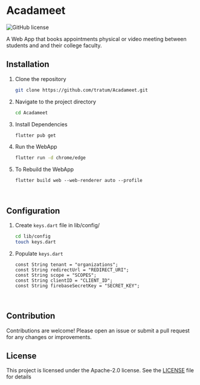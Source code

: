 # Acadameet
![GitHub license](https://img.shields.io/badge/license-Apache_2.0-blue.svg)
<br>

A Web App that books appointments physical or video meeting between students and and their college faculty.

## Installation
1. Clone the repository
   ```bash
   git clone https://github.com/tratum/Acadameet.git
   ```
2. Navigate to the project directory
   ```bash
   cd Acadameet
   ```
3. Install Dependencies
   ```bash
   flutter pub get 
   ```
4. Run the WebApp
   ```bash
   flutter run -d chrome/edge
   ```
5. To Rebuild the WebApp
   ```
   flutter build web --web-renderer auto --profile
   ``` 
   <br>

## Configuration
1. Create `keys.dart` file in lib/config/
   <br>

   ```bash
   cd lib/config
   touch keys.dart    
   ```
2. Populate `keys.dart`
   <br>
    
   ```
   const String tenant = "organizations";
   const String redirectUrl = "REDIRECT_URI";
   const String scope = "SCOPES";
   const String clientID = "CLIENT_ID";
   const String firebaseSecretKey = "SECRET_KEY";
   ```    
<br>

## Contribution
Contributions are welcome! Please open an issue or submit a pull request for any changes or improvements.
<br>

## License
This project is licensed under the Apache-2.0 license. See the [LICENSE](LICENSE) file for details
<br>
